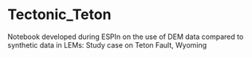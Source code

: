 # Tectonic_Teton
Notebook developed during ESPIn on the use of DEM data compared to synthetic data in LEMs: Study case on Teton Fault, Wyoming
